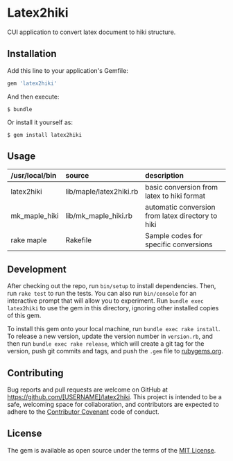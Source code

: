 # Latex2hiki

CUI application to convert latex document to hiki structure.

## Installation

Add this line to your application's Gemfile:

```ruby
gem 'latex2hiki'
```

And then execute:

```
$ bundle
```

Or install it yourself as:

```
$ gem install latex2hiki
```

## Usage

|/usr/local/bin|source|description|
|:----|:----|:----|
|latex2hiki|lib/maple/latex2hiki.rb|basic conversion from latex to hiki format|
|mk_maple_hiki|lib/mk_maple_hiki.rb|automatic conversion from latex directory to hiki|
|rake maple|Rakefile|Sample codes for specific conversions|


## Development

After checking out the repo, run `bin/setup` to install dependencies. Then, run `rake test` to run the tests. You can also run `bin/console` for an interactive prompt that will allow you to experiment. Run `bundle exec latex2hiki` to use the gem in this directory, ignoring other installed copies of this gem.

To install this gem onto your local machine, run `bundle exec rake install`. To release a new version, update the version number in `version.rb`, and then run `bundle exec rake release`, which will create a git tag for the version, push git commits and tags, and push the `.gem` file to [rubygems.org](https://rubygems.org).

## Contributing

Bug reports and pull requests are welcome on GitHub at https://github.com/[USERNAME]/latex2hiki. This project is intended to be a safe, welcoming space for collaboration, and contributors are expected to adhere to the [Contributor Covenant](contributor-covenant.org) code of conduct.


## License

The gem is available as open source under the terms of the [MIT License](http://opensource.org/licenses/MIT).
